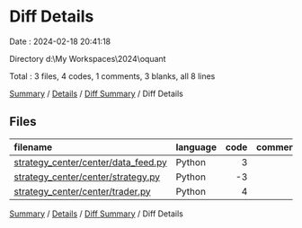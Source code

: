 # Diff Details

Date : 2024-02-18 20:41:18

Directory d:\\My Workspaces\\2024\\oquant

Total : 3 files,  4 codes, 1 comments, 3 blanks, all 8 lines

[Summary](results.md) / [Details](details.md) / [Diff Summary](diff.md) / Diff Details

## Files
| filename | language | code | comment | blank | total |
| :--- | :--- | ---: | ---: | ---: | ---: |
| [strategy_center/center/data_feed.py](/strategy_center/center/data_feed.py) | Python | 3 | 1 | 2 | 6 |
| [strategy_center/center/strategy.py](/strategy_center/center/strategy.py) | Python | -3 | 0 | -1 | -4 |
| [strategy_center/center/trader.py](/strategy_center/center/trader.py) | Python | 4 | 0 | 2 | 6 |

[Summary](results.md) / [Details](details.md) / [Diff Summary](diff.md) / Diff Details
